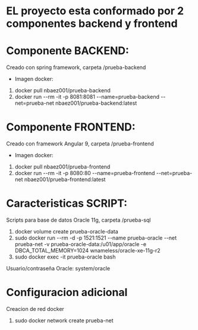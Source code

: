 # EL proyecto esta conformado por 2 componentes backend y frontend
# Componente BACKEND:
Creado con spring framework, carpeta /prueba-backend
* Imagen docker:
1) docker pull nbaez001/prueba-backend
2) docker run --rm -it -p 8081:8081 --name=prueba-backend --net=prueba-net nbaez001/prueba-backend:latest

# Componente FRONTEND:
Creado con framework Angular 9, carpeta /prueba-frontend
* Imagen docker:
1) docker pull nbaez001/prueba-frontend
2) docker run --rm -it -p 8080:80 --name=prueba-frontend --net=prueba-net nbaez001/prueba-frontend:latest

# Caracteristicas SCRIPT:
Scripts para base de datos Oracle 11g, carpeta /prueba-sql
1) docker volume create prueba-oracle-data
2) sudo docker run --rm -d -p 1521:1521 --name prueba-oracle --net prueba-net -v prueba-oracle-data:/u01/app/oracle -e DBCA_TOTAL_MEMORY=1024 wnameless/oracle-xe-11g-r2
3) sudo docker exec -it prueba-oracle bash

Usuario/contraseña Oracle: system/oracle

# Configuracion adicional
Creacion de red docker
1) sudo docker network create prueba-net

